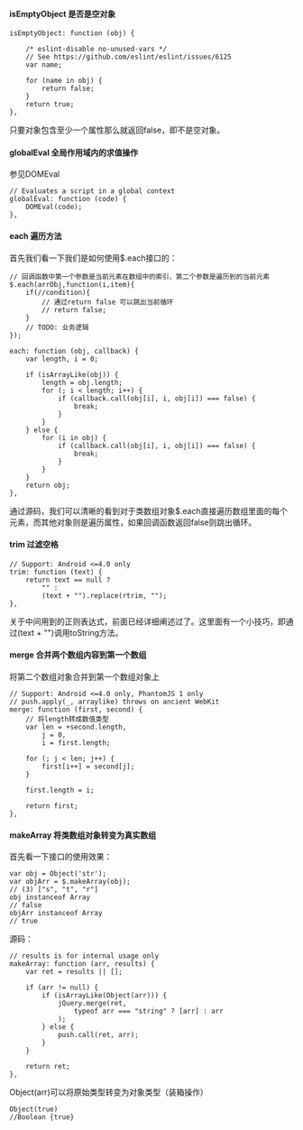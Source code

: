 #### isEmptyObject 是否是空对象
```
isEmptyObject: function (obj) {

	/* eslint-disable no-unused-vars */
	// See https://github.com/eslint/eslint/issues/6125
	var name;

	for (name in obj) {
		return false;
	}
	return true;
},
```


只要对象包含至少一个属性那么就返回false，即不是空对象。

#### globalEval 全局作用域内的求值操作
参见DOMEval
```
// Evaluates a script in a global context
globalEval: function (code) {
	DOMEval(code);
},
```


#### each 遍历方法
首先我们看一下我们是如何使用$.each接口的：

```
// 回调函数中第一个参数是当前元素在数组中的索引，第二个参数是遍历到的当前元素
$.each(arrObj,function(i,item){
    if(//condition){
        // 通过return false 可以跳出当前循环
        // return false;
    }
    // TODO: 业务逻辑
});
```


```
each: function (obj, callback) {
	var length, i = 0;

	if (isArrayLike(obj)) {
		length = obj.length;
		for (; i < length; i++) {
			if (callback.call(obj[i], i, obj[i]) === false) {
				break;
			}
		}
	} else {
		for (i in obj) {
			if (callback.call(obj[i], i, obj[i]) === false) {
				break;
			}
		}
	}
	return obj;
},
```


通过源码，我们可以清晰的看到对于类数组对象$.each直接遍历数组里面的每个元素，而其他对象则是遍历属性，如果回调函数返回false则跳出循环。

#### trim 过滤空格

```
// Support: Android <=4.0 only
trim: function (text) {
	return text == null ?
		"" :
		(text + "").replace(rtrim, "");
},
```


关于中间用到的正则表达式，前面已经详细阐述过了。这里面有一个小技巧，即通过(text + "")调用toString方法。

#### merge 合并两个数组内容到第一个数组
将第二个数组对象合并到第一个数组对象上
```
// Support: Android <=4.0 only, PhantomJS 1 only
// push.apply(_, arraylike) throws on ancient WebKit
merge: function (first, second) {
    // 将length转成数值类型
	var len = +second.length,
		j = 0,
		i = first.length;

	for (; j < len; j++) {
		first[i++] = second[j];
	}

	first.length = i;

	return first;
},
```


#### makeArray 将类数组对象转变为真实数组
首先看一下接口的使用效果：
```
var obj = Object('str');
var objArr = $.makeArray(obj);
// (3) ["s", "t", "r"]
obj instanceof Array
// false
objArr instanceof Array
// true
```

源码：

```
// results is for internal usage only
makeArray: function (arr, results) {
	var ret = results || [];

	if (arr != null) {
		if (isArrayLike(Object(arr))) {
			jQuery.merge(ret,
				typeof arr === "string" ? [arr] : arr
			);
		} else {
			push.call(ret, arr);
		}
	}

	return ret;
},
```



Object(arr)可以将原始类型转变为对象类型（装箱操作）


```
Object(true)
//Boolean {true}
```


